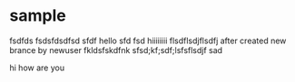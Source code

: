 # sample
fsdfds
fsdsfdsdfsd
sfdf
hello
sfd
fsd
hiiiiiiii
flsdflsdjflsdfj
after created new brance by newuser
fkldsfskdfnk
sfsd;kf;sdf;lsfsflsdjf sad

hi how are you
